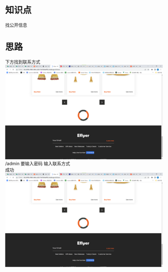# 知识点
找公开信息
# 思路
下方找到联系方式<br />![image.png](./images/20231017_2356061544.png)<br />/admin 要输入密码 输入联系方式<br />成功<br />![image.png](./images/20231017_2356074769.png)
